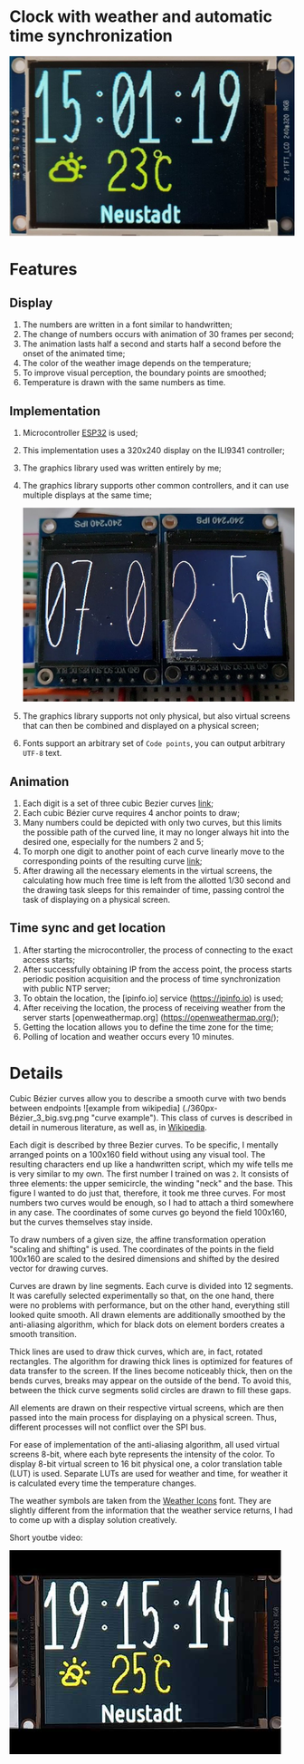 Clock with weather and automatic time synchronization
=====================================================

![Weather clock](./display-320x240.jpg "Weather clock")


# Features

## Display
  1. The numbers are written in a font similar to handwritten;
  2. The change of numbers occurs with animation of 30 frames per second;
  3. The animation lasts half a second and starts half a second before
     the onset of the animated time;
  4. The color of the weather image depends on the temperature;
  5. To improve visual perception, the boundary points are smoothed;
  6. Temperature is drawn with the same numbers as time.
  
## Implementation
  1. Microcontroller [ESP32](https://esphome.io/devices/nodemcu_esp32.html) is used;
  2. This implementation uses a 320x240 display on the ILI9341 controller;
  3. The graphics library used was written entirely by me;
  4. The graphics library supports other common controllers, and it
     can use multiple displays at the same time;
     
     ![2 screens](./2screens-640.jpg)
     
  5. The graphics library supports not only physical, but also virtual
     screens that can then be combined and displayed on a physical screen;
  6. Fonts support an arbitrary set of `Code points`, you can output
     arbitrary `UTF-8` text.
     
## Animation
  1. Each digit is a set of three cubic Bezier curves [link](https://github.com/jef-sure/ili9341_dgx/blob/main/main/main.c#L86);
  2. Each cubic Bézier curve requires 4 anchor points to draw;
  3. Many numbers could be depicted with only two curves, but this
     limits the possible path of the curved line, it may no longer always hit
     into the desired one, especially for the numbers 2 and 5;
  4. To morph one digit to another point of each curve linearly
     move to the corresponding points of the resulting curve [link](https://github.com/jef-sure/ili9341_dgx/blob/main/main/main.c#L392);
  5. After drawing all the necessary elements in the virtual screens, the
     calculating how much free time is left from the allotted 1/30 second and
     the drawing task sleeps for this remainder of time, passing control
     the task of displaying on a physical screen.

## Time sync and get location
  1. After starting the microcontroller, the process of connecting to the exact access starts;
  2. After successfully obtaining IP from the access point, the process starts
     periodic position acquisition and the process of time synchronization with
     public NTP server;
  3. To obtain the location, the [ipinfo.io] service (https://ipinfo.io) is used;
  4. After receiving the location, the process of receiving weather from the server starts
     [openweathermap.org] (https://openweathermap.org/);
  5. Getting the location allows you to define the time zone for the time;
  6. Polling of location and weather occurs every 10 minutes.
   
# Details

Cubic Bézier curves allow you to describe a smooth curve with two bends between
endpoints ![example from wikipedia] (./360px-Bézier_3_big.svg.png "curve example").
This class of curves is described in detail in numerous literature, as well as, in
[Wikipedia](https://en.wikipedia.org/wiki/B%C3%A9zier_curve).

Each digit is described by three Bezier curves. To be specific, I mentally arranged
points on a 100x160 field without using any visual tool. The resulting
characters end up like a handwritten script, which my wife tells me is very
similar to my own. The first number I trained on was `2`. It consists
of three elements: the upper semicircle, the winding "neck" and the base. This figure I wanted
to do just that, therefore, it took me three curves. For most numbers
two curves would be enough, so I had to attach a third somewhere in any case.
The coordinates of some curves go beyond the field 100x160, but the curves themselves
stay inside.

To draw numbers of a given size, the affine transformation operation
"scaling and shifting" is used. The coordinates of the points in the field 100x160 are scaled to the desired
dimensions and shifted by the desired vector for drawing curves.

Curves are drawn by line segments. Each curve is divided into 12 segments.
It was carefully selected experimentally so that, on the one hand, there were no problems with
performance, but on the other hand, everything still looked quite smooth. All
drawn elements are additionally smoothed by the anti-aliasing algorithm, which
for black dots on element borders creates a smooth transition.

Thick lines are used to draw thick curves, which are, in fact,
rotated rectangles. The algorithm for drawing thick lines is optimized for
features of data transfer to the screen. If the lines become noticeably thick, then on the bends
curves, breaks may appear on the outside of the bend. To avoid this, between
the thick curve segments solid circles are drawn to fill these gaps.

All elements are drawn on their respective virtual screens, which are then passed
into the main process for displaying on a physical screen. Thus, different processes
will not conflict over the SPI bus.

For ease of implementation of the anti-aliasing algorithm, all used virtual screens
8-bit, where each byte represents the intensity of the color. To display 8-bit
virtual screen to 16 bit physical one, a color translation table (LUT) is used. 
Separate LUTs are used for weather and time, for weather it is
calculated every time the temperature changes.

The weather symbols are taken from the [Weather Icons](https://erikflowers.github.io/weather-icons/) font.
They are slightly different from the information that the weather service returns, I had to
come up with a display solution creatively.

Short youtbe video:

[![Watch example](./hqdefault.jpg)](https://www.youtube.com/watch?v=7H-2-X1M7PA)